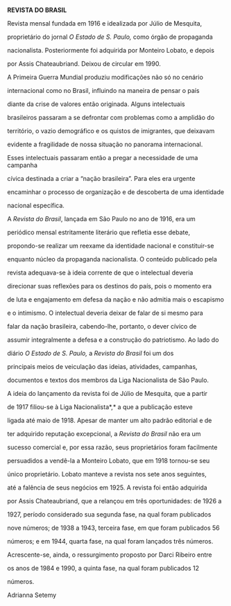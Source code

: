 **REVISTA DO BRASIL**



Revista mensal fundada em 1916 e idealizada por Júlio de Mesquita,

proprietário do jornal *O Estado de S. Paulo,* como órgão de propaganda

nacionalista. Posteriormente foi adquirida por Monteiro Lobato, e depois

por Assis Chateaubriand. Deixou de circular em 1990.



A Primeira Guerra Mundial produziu modificações não só no cenário

internacional como no Brasil, influindo na maneira de pensar o país

diante da crise de valores então originada. Alguns intelectuais

brasileiros passaram a se defrontar com problemas como a amplidão do

território, o vazio demográfico e os quistos de imigrantes, que deixavam

evidente a fragilidade de nossa situação no panorama internacional.

Esses intelectuais passaram então a pregar a necessidade de uma campanha

cívica destinada a criar a “nação brasileira”. Para eles era urgente

encaminhar o processo de organização e de descoberta de uma identidade

nacional específica.



A *Revista do Brasil*, lançada em São Paulo no ano de 1916, era um

periódico mensal estritamente literário que refletia esse debate,

propondo-se realizar um reexame da identidade nacional e constituir-se

enquanto núcleo da propaganda nacionalista. O conteúdo publicado pela

revista adequava-se à ideia corrente de que o intelectual deveria

direcionar suas reflexões para os destinos do país, pois o momento era

de luta e engajamento em defesa da nação e não admitia mais o escapismo

e o intimismo. O intelectual deveria deixar de falar de si mesmo para

falar da nação brasileira, cabendo-lhe, portanto, o dever cívico de

assumir integralmente a defesa e a construção do patriotismo. Ao lado do

diário *O Estado de S. Paulo,* a *Revista do Brasil* foi um dos

principais meios de veiculação das ideias, atividades, campanhas,

documentos e textos dos membros da Liga Nacionalista de São Paulo.



A ideia do lançamento da revista foi de Júlio de Mesquita, que a partir

de 1917 filiou-se à Liga Nacionalista*,* a que a publicação esteve

ligada até maio de 1918. Apesar de manter um alto padrão editorial e de

ter adquirido reputação excepcional, a *Revista do Brasil* não era um

sucesso comercial e, por essa razão, seus proprietários foram facilmente

persuadidos a vendê-la a Monteiro Lobato, que em 1918 tornou-se seu

único proprietário. Lobato manteve a revista nos sete anos seguintes,

até a falência de seus negócios em 1925. A revista foi então adquirida

por Assis Chateaubriand, que a relançou em três oportunidades: de 1926 a

1927, período considerado sua segunda fase, na qual foram publicados

nove números; de 1938 a 1943, terceira fase, em que foram publicados 56

números; e em 1944, quarta fase, na qual foram lançados três números.

Acrescente-se, ainda, o ressurgimento proposto por Darci Ribeiro entre

os anos de 1984 e 1990, a quinta fase, na qual foram publicados 12

números.



Adrianna Setemy



